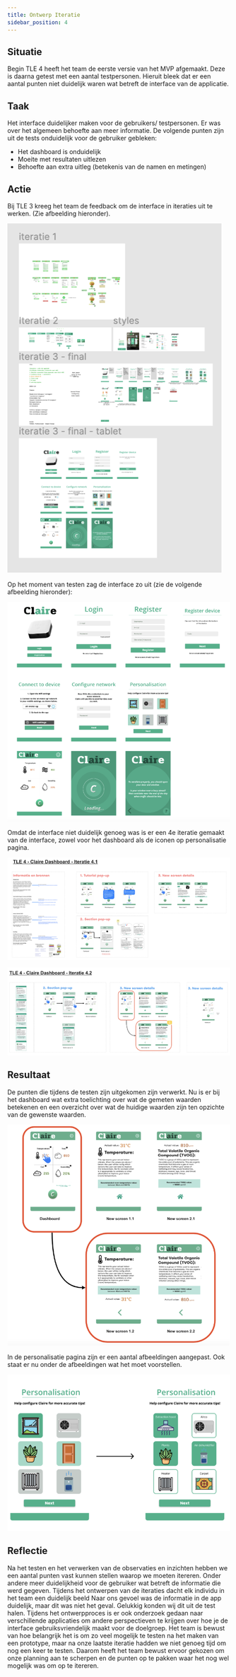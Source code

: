 ```yaml
---
title: Ontwerp Iteratie
sidebar_position: 4
---
```


## Situatie
Begin TLE 4 heeft het team de eerste versie van het MVP afgemaakt. Deze is daarna getest met een aantal testpersonen. 
Hieruit bleek dat er een aantal punten niet duidelijk waren wat betreft de interface van de applicatie.

## Taak
Het interface duidelijker maken voor de gebruikers/ testpersonen.
Er was over het algemeen behoefte aan meer informatie.
De volgende punten zijn uit de tests onduidelijk voor de gebruiker gebleken:
* Het dashboard is onduidelijk
* Moeite met resultaten uitlezen
* Behoefte aan extra uitleg (betekenis van de namen en metingen)

## Actie
Bij TLE 3 kreeg het team de feedback om de interface in iteraties uit te werken. (Zie afbeelding hieronder).

![overzicht-design-iteraties](./img/afbeelding6-ontwerp-iteraties.png)

Op het moment van testen zag de interface zo uit (zie de volgende afbeelding hieronder):

![originele-design](./img/afbeelding7-ontwerp-originele-versie.png)

Omdat de interface niet duidelijk genoeg was is er een 4e iteratie gemaakt van de interface, 
zowel voor het dashboard als de iconen op personalisatie pagina.

![dashboard-design-iteraties](./img/afbeelding8-ontwerp-dashboard-versie2.png)

![personalisation-design-iteraties](./img/afbeelding9-ontwerp-personalisation-versie2.png)

## Resultaat
De punten die tijdens de testen zijn uitgekomen zijn verwerkt. 
Nu is er bij het dashboard wat extra toelichting over wat de gemeten waarden betekenen en een overzicht over wat de huidige 
waarden zijn ten opzichte van de gewenste waarden.

![new-dashboard-design-iteratie](./img/afbeelding10-ontwerp-new-versie.png)

In de personalisatie pagina zijn er een aantal afbeeldingen aangepast. Ook staat
er nu onder de afbeeldingen wat het moet voorstellen.

![new-personalisation-design-iteratie](./img/afbeelding11-ontwerp-personalisation-new-versie.png)

## Reflectie
Na het testen en het verwerken van de observaties en inzichten hebben we een aantal
punten vast kunnen stellen waarop we moeten itereren.
Onder andere meer duidelijkheid voor de gebruiker wat betreft de informatie die werd gegeven. 
Tijdens het ontwerpen van de iteraties dacht elk individu in het team een duidelijk beeld
Naar ons gevoel was de informatie in de app duidelijk, maar dit was niet het geval.
Gelukkig konden wij dit uit de test halen. 
Tijdens het ontwerpproces is er ook onderzoek gedaan naar verschillende applicaties om andere perspectieven te krijgen 
over hoe je de interface gebruiksvriendelijk maakt voor de doelgroep. Het team is bewust van hoe 
belangrijk het is om zo veel mogelijk te testen na het maken van een prototype, 
maar na onze laatste iteratie hadden we niet genoeg tijd om nog een keer te testen. Daarom heeft het team bewust ervoor 
gekozen om onze planning aan te scherpen en de punten op te pakken waar het nog wel mogelijk was om op te itereren.
